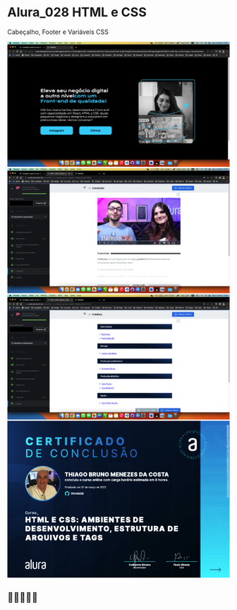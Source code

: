# Alura_028 HTML e CSS
Cabeçalho, Footer e Variáveis CSS

![preview](https://github.com/7H14G0D/Alura_028/blob/main/Imagens/print01.png)
![preview](https://github.com/7H14G0D/Alura_028/blob/main/Imagens/print02.png)
![preview](https://github.com/7H14G0D/Alura_028/blob/main/Imagens/print03.png)
![preview](https://github.com/7H14G0D/Alura_028/blob/main/Imagens/Certificado.png)

## 💙💙💙💙💙
